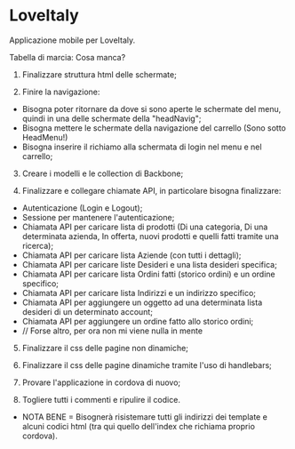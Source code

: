 # LoveItaly
Applicazione mobile per LoveItaly.

Tabella di marcia: Cosa manca?

1) Finalizzare struttura html delle schermate;

2) Finire la navigazione:
- Bisogna poter ritornare da dove si sono aperte le schermate del menu, quindi in una delle schermate della "headNavig";
- Bisogna mettere le schermate della navigazione del carrello (Sono sotto HeadMenu!)
- Bisogna inserire il richiamo alla schermata di login nel menu e nel carrello;

3) Creare i modelli e le collection di Backbone;

4) Finalizzare e collegare chiamate API, in particolare bisogna finalizzare:
- Autenticazione (Login e Logout);
- Sessione per mantenere l'autenticazione;
- Chiamata API per caricare lista di prodotti (Di una categoria, Di una determinata azienda, In offerta, nuovi prodotti e quelli fatti tramite una ricerca);
- Chiamata API per caricare lista Aziende (con tutti i dettagli);
- Chiamata API per caricare liste Desideri e una lista desideri specifica;
- Chiamata API per caricare lista Ordini fatti (storico ordini) e un ordine specifico;
- Chiamata API per caricare lista Indirizzi e un indirizzo specifico;
- Chiamata API per aggiungere un oggetto ad una determinata lista desideri di un determinato account;
- Chiamata API per aggiungere un ordine fatto allo storico ordini;
- // Forse altro, per ora non mi viene nulla in mente

5) Finalizzare il css delle pagine non dinamiche;

6) Finalizzare il css delle pagine dinamiche tramite l'uso di handlebars;

7) Provare l'applicazione in cordova di nuovo;

8) Togliere tutti i commenti e ripulire il codice.


* NOTA BENE = Bisognerà risistemare tutti gli indirizzi dei template e alcuni codici html (tra qui quello dell'index che richiama proprio cordova).
